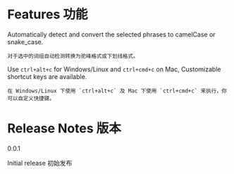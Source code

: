 # Features 功能

Automatically detect and convert the selected phrases to camelCase or snake_case.

    对于选中的词组自动检测转换为驼峰格式或下划线格式。

Use `ctrl+alt+c` for Windows/Linux and `ctrl+cmd+c` on Mac, Customizable shortcut keys are available.

    在 Windows/Linux 下使用 `ctrl+alt+c` 及 Mac 下使用 `ctrl+cmd+c` 来执行，你可以自定义快捷键。

# Release Notes 版本

0.0.1

Initial release 初始发布